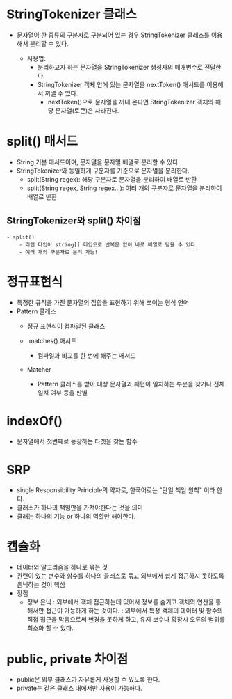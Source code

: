 # StringTokenizer 클래스
- 문자열이 한 종류의 구분자로 구분되어 있는 경우 StringTokenizer 클래스를 이용해서 분리할 수 있다.
    
  - 사용법:
    - 분리하고자 하는 문자열을 StringTokenizer 생성자의 매개변수로 전달한다.
    - StringTokenizer 객체 안에 있는 문자열을 nextToken() 매서드를 이용해서 꺼낼 수 있다.
      - nextToken()으로 문자열을 꺼내 온다면 StringTokenizer 객체의 해당 문자열(토큰)은 사라진다.

# split() 매서드
- String 기본 매서드이며, 문자열을 문자열 배열로 분리할 수 있다.
- StringTokenizer와 동일하게 구분자를 기준으로 문자열을 분리한다.
  - split(String regex): 해당 구분자로 문자열을 분리하여 배열로 반환
  - split(String regex, String regex...): 여러 개의 구분자로 문자열을 분리하여 배열로 반환

## StringTokenizer와 split() 차이점
    - split()
        - 리턴 타입이 string[] 타입으로 반복문 없이 바로 배열로 담을 수 있다.
        - 여러 개의 구분자로 분리 가능!
    
# 정규표현식
- 특정한 규칙을 가진 문자열의 집합을 표현하기 위해 쓰이는 형식 언어
- Pattern 클래스
  - 정규 표현식이 컴파일된 클래스

  - .matches() 매서드
    - 컴파일과 비교를 한 번에 해주는 매서드

  - Matcher
    - Pattern 클래스를 받아 대상 문자열과 패턴이 일치하는 부분을 찾거나 전체 일치 여부 등을 판별

# indexOf()
  - 문자열에서 첫번째로 등장하는 타겟을 찾는 함수

# SRP 
- single Responsibility Principle의 약자로, 한국어로는 "단일 책임 원칙" 이라 한다.
- 클래스가 하나의 책임만을 가져야한다는 것을 의미
- 클래는 하나의 기능 or 하나의 역할만 해야한다.

# 캡슐화
- 데이터와 알고리즘을 하나로 묶는 것
- 관련이 있는 변수와 함수를 하나의 클래스로 묶고 외부에서 쉽게 접근하지 못하도록 은닉하는 것이 핵심
- 장점
  - 정보 은닉
    : 외부에서 객체 접근하는데 있어서 정보를 숨기고 객체의 연산을 통해서만 접근이 가능하게 하는 것이다.
    : 외부에서 특정 객체의 데이터 및 함수의 직접 접근을 막음으로써 변경을 못하게 하고,
      유지 보수나 확장시 오류의 범위를 최소화 할 수 있다.
   
# public, private 차이점
  - public은 외부 클래스가 자유롭게 사용할 수 있도록 한다.
  - private는 같은 클래스 내에서만 사용이 가능하다.